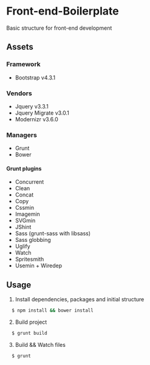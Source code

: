 # Front-end-Boilerplate
Basic structure for front-end development

## Assets

### Framework
- Bootstrap v4.3.1

### Vendors
- Jquery v3.3.1
- Jquery Migrate v3.0.1
- Modernizr v3.6.0

### Managers
- Grunt
- Bower

#### Grunt plugins
- Concurrent
- Clean
- Concat
- Copy
- Cssmin
- Imagemin
- SVGmin
- JShint
- Sass (grunt-sass with libsass)
- Sass globbing
- Uglify
- Watch
- Spritesmith
- Usemin + Wiredep

## Usage

1. Install dependencies, packages and initial structure

```sh
  $ npm install && bower install
  ```
2. Build project

```sh
  $ grunt build
  ```
3. Build && Watch files

```sh
  $ grunt
  ```